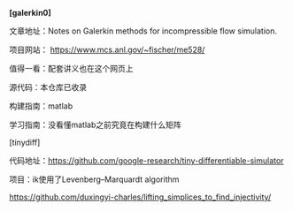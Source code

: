 **[galerkin0]**

文章地址：Notes on Galerkin methods for incompressible flow simulation. 

项目网站： https://www.mcs.anl.gov/~fischer/me528/

值得一看：配套讲义也在这个网页上

源代码：本仓库已收录

构建指南：matlab

学习指南：没看懂matlab之前究竟在构建什么矩阵

[tinydiff]

代码地址：https://github.com/google-research/tiny-differentiable-simulator

项目：ik使用了Levenberg–Marquardt algorithm

https://github.com/duxingyi-charles/lifting_simplices_to_find_injectivity/